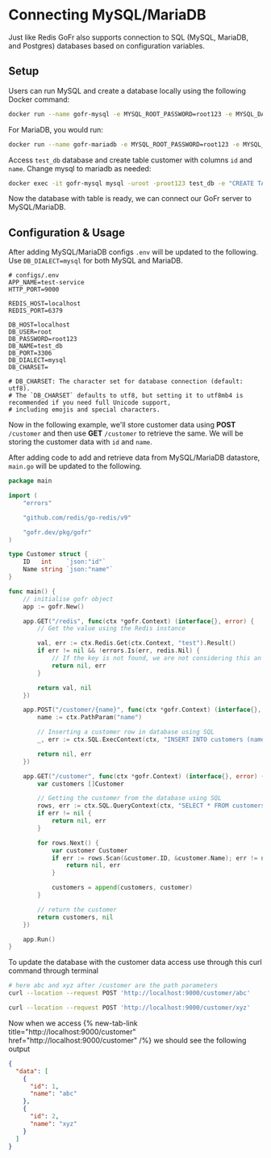 # Connecting MySQL/MariaDB

Just like Redis GoFr also supports connection to SQL (MySQL, MariaDB, and Postgres) databases based on configuration variables.

## Setup

Users can run MySQL and create a database locally using the following Docker command:

```bash
docker run --name gofr-mysql -e MYSQL_ROOT_PASSWORD=root123 -e MYSQL_DATABASE=test_db -p 3306:3306 -d mysql:8.0.30
```

For MariaDB, you would run:

```bash
docker run --name gofr-mariadb -e MYSQL_ROOT_PASSWORD=root123 -e MYSQL_DATABASE=test_db -p 3306:3306 -d mariadb:latest
```


Access `test_db` database and create table customer with columns `id` and `name`. Change mysql to mariadb as needed: 

```bash
docker exec -it gofr-mysql mysql -uroot -proot123 test_db -e "CREATE TABLE customers (id INT AUTO_INCREMENT PRIMARY KEY, name VARCHAR(255) NOT NULL);"
```

Now the database with table is ready, we can connect our GoFr server to MySQL/MariaDB. 

## Configuration & Usage

After adding MySQL/MariaDB configs `.env` will be updated to the following. Use ```DB_DIALECT=mysql``` for both MySQL and MariaDB.

```dotenv
# configs/.env
APP_NAME=test-service
HTTP_PORT=9000

REDIS_HOST=localhost
REDIS_PORT=6379

DB_HOST=localhost
DB_USER=root
DB_PASSWORD=root123
DB_NAME=test_db
DB_PORT=3306
DB_DIALECT=mysql
DB_CHARSET=

# DB_CHARSET: The character set for database connection (default: utf8).
# The `DB_CHARSET` defaults to utf8, but setting it to utf8mb4 is recommended if you need full Unicode support,
# including emojis and special characters.
```

Now in the following example, we'll store customer data using **POST** `/customer` and then use **GET** `/customer` to retrieve the same.
We will be storing the customer data with `id` and `name`.

After adding code to add and retrieve data from MySQL/MariaDB datastore, `main.go` will be updated to the following.

```go
package main

import (
	"errors"

	"github.com/redis/go-redis/v9"

	"gofr.dev/pkg/gofr"
)

type Customer struct {
	ID   int    `json:"id"`
	Name string `json:"name"`
}

func main() {
	// initialise gofr object
	app := gofr.New()

	app.GET("/redis", func(ctx *gofr.Context) (interface{}, error) {
		// Get the value using the Redis instance

		val, err := ctx.Redis.Get(ctx.Context, "test").Result()
		if err != nil && !errors.Is(err, redis.Nil) {
			// If the key is not found, we are not considering this an error and returning ""
			return nil, err
		}

		return val, nil
	})

	app.POST("/customer/{name}", func(ctx *gofr.Context) (interface{}, error) {
		name := ctx.PathParam("name")

		// Inserting a customer row in database using SQL
		_, err := ctx.SQL.ExecContext(ctx, "INSERT INTO customers (name) VALUES (?)", name)

		return nil, err
	})

	app.GET("/customer", func(ctx *gofr.Context) (interface{}, error) {
		var customers []Customer

		// Getting the customer from the database using SQL
		rows, err := ctx.SQL.QueryContext(ctx, "SELECT * FROM customers")
		if err != nil {
			return nil, err
		}

		for rows.Next() {
			var customer Customer
			if err := rows.Scan(&customer.ID, &customer.Name); err != nil {
				return nil, err
			}

			customers = append(customers, customer)
		}

		// return the customer
		return customers, nil
	})

	app.Run()
}
```

To update the database with the customer data access use through this curl command through terminal

```bash
# here abc and xyz after /customer are the path parameters
curl --location --request POST 'http://localhost:9000/customer/abc'

curl --location --request POST 'http://localhost:9000/customer/xyz'
```
Now when we access {% new-tab-link title="http://localhost:9000/customer" href="http://localhost:9000/customer" /%} we should see the following output

```json
{
  "data": [
    {
      "id": 1,
      "name": "abc"
    },
    {
      "id": 2,
      "name": "xyz"
    }
  ]
}
```

